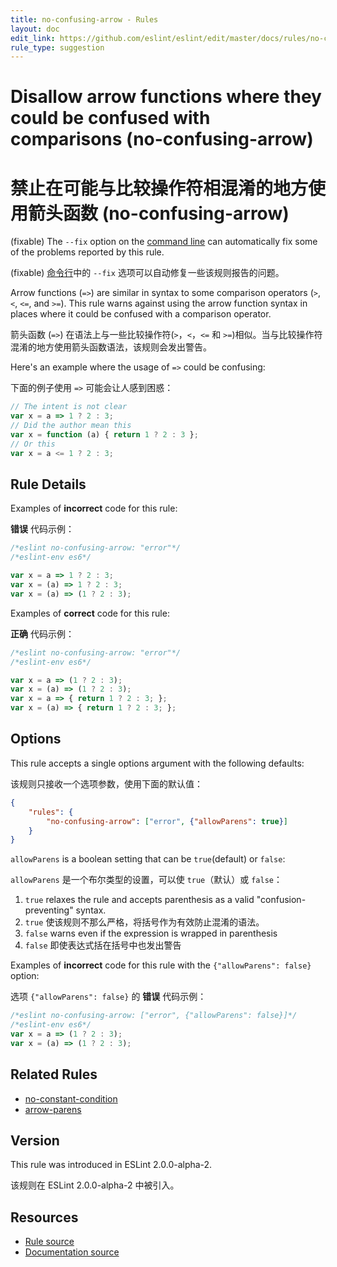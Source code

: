 ```yaml
---
title: no-confusing-arrow - Rules
layout: doc
edit_link: https://github.com/eslint/eslint/edit/master/docs/rules/no-confusing-arrow.md
rule_type: suggestion
---
```

<!-- Note: No pull requests accepted for this file. See README.md in the root directory for details. -->

# Disallow arrow functions where they could be confused with comparisons (no-confusing-arrow)

# 禁止在可能与比较操作符相混淆的地方使用箭头函数 (no-confusing-arrow)

(fixable) The `--fix` option on the [command line](../user-guide/command-line-interface#fixing-problems) can automatically fix some of the problems reported by this rule.

(fixable) [命令行](../user-guide/command-line-interface#fixing-problems)中的 `--fix` 选项可以自动修复一些该规则报告的问题。

Arrow functions (`=>`) are similar in syntax to some comparison operators (`>`, `<`, `<=`, and `>=`). This rule warns against using the arrow function syntax in places where it could be confused with a comparison operator.

箭头函数 (`=>`) 在语法上与一些比较操作符(`>`，`<`，`<=` 和 `>=`)相似。当与比较操作符混淆的地方使用箭头函数语法，该规则会发出警告。

Here's an example where the usage of `=>` could be confusing:

下面的例子使用 `=>` 可能会让人感到困惑：

```js
// The intent is not clear
var x = a => 1 ? 2 : 3;
// Did the author mean this
var x = function (a) { return 1 ? 2 : 3 };
// Or this
var x = a <= 1 ? 2 : 3;
```

## Rule Details

Examples of **incorrect** code for this rule:

**错误** 代码示例：

```js
/*eslint no-confusing-arrow: "error"*/
/*eslint-env es6*/

var x = a => 1 ? 2 : 3;
var x = (a) => 1 ? 2 : 3;
var x = (a) => (1 ? 2 : 3);
```

Examples of **correct** code for this rule:

**正确** 代码示例：

```js
/*eslint no-confusing-arrow: "error"*/
/*eslint-env es6*/

var x = a => (1 ? 2 : 3);
var x = (a) => (1 ? 2 : 3);
var x = a => { return 1 ? 2 : 3; };
var x = (a) => { return 1 ? 2 : 3; };
```

## Options

This rule accepts a single options argument with the following defaults:

该规则只接收一个选项参数，使用下面的默认值：

```json
{
    "rules": {
        "no-confusing-arrow": ["error", {"allowParens": true}]
    }
}
```

`allowParens` is a boolean setting that can be `true`(default) or `false`:

`allowParens` 是一个布尔类型的设置，可以使 `true`（默认）或 `false`：

1. `true` relaxes the rule and accepts parenthesis as a valid "confusion-preventing" syntax.
1. `true` 使该规则不那么严格，将括号作为有效防止混淆的语法。
2. `false` warns even if the expression is wrapped in parenthesis
2. `false` 即使表达式括在括号中也发出警告

Examples of **incorrect** code for this rule with the `{"allowParens": false}` option:

选项 `{"allowParens": false}` 的 **错误** 代码示例：

```js
/*eslint no-confusing-arrow: ["error", {"allowParens": false}]*/
/*eslint-env es6*/
var x = a => (1 ? 2 : 3);
var x = (a) => (1 ? 2 : 3);
```

## Related Rules

* [no-constant-condition](no-constant-condition)
* [arrow-parens](arrow-parens)

## Version

This rule was introduced in ESLint 2.0.0-alpha-2.

该规则在 ESLint 2.0.0-alpha-2 中被引入。

## Resources

* [Rule source](https://github.com/eslint/eslint/tree/master/lib/rules/no-confusing-arrow.js)
* [Documentation source](https://github.com/eslint/eslint/tree/master/docs/rules/no-confusing-arrow.md)

